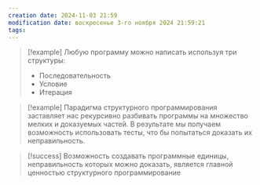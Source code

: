 ```yaml
---
creation date: 2024-11-03 21:59
modification date: воскресенье 3-го ноября 2024 21:59:21
tags: 
---
```

>[!example] Любую программу можно написать используя три структуры:
>* Последовательность
>* Условие
>* Итерация

>[!example] Парадигма структурного программирования заставляет нас рекурсивно разбивать программы на множество мелких и доказуемых частей.
>В результате мы получаем возможность использовать тесты, что бы попытаться доказать их неправильность.

>[!success] Возможность создавать программные единицы, неправильность которых можно доказать, является главной ценностью структурного программирование

